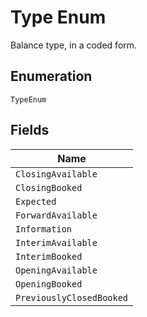 
# Type Enum

Balance type, in a coded form.

## Enumeration

`TypeEnum`

## Fields

| Name |
|  --- |
| `ClosingAvailable` |
| `ClosingBooked` |
| `Expected` |
| `ForwardAvailable` |
| `Information` |
| `InterimAvailable` |
| `InterimBooked` |
| `OpeningAvailable` |
| `OpeningBooked` |
| `PreviouslyClosedBooked` |

